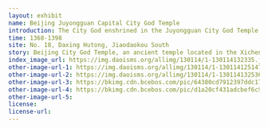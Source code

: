 ```yaml
---
layout: exhibit
name: Beijing Juyongguan Capital City God Temple
introduction: The City God enshrined in the Juyongguan City God Temple is General Xu Da, the founding father of the Ming Dynasty. Xu Da was a native of Fengyang, Anhui Province, and is credited with the founding of the Ming Dynasty. In February of the 18th year of Hongwu, Xu Da died. Zhu Yuanzhang posthumously crowned him as King of Zhongshan and built a city god temple to worship Xu Da at the Juyongguan Great Wall, where he had built and guarded. Since then, Xu Da has been worshipped as the god of the city, from the emperor down to the people.
time: 1368-1398
site: No. 18, Daxing Hutong, Jiaodaokou South
story: Beijing City God Temple, an ancient temple located in the Xicheng District, north of the downtown area, north of Cheng Fang Street (formerly known as City God Temple Street), was originally an ancient temple outside the Jing city. It was remodelled in the 17th year of the Yuan Dynasty (1280) and officially renamed the City God Temple in the second year of the Tianli calendar (1329). During the Ming and Qing Dynasties, the temple was restored several times and was quite large. The main hall is called the Grand Wei Ling Temple, behind which there is a chamber, and the two halls are the 18 divisions. As the Capital City God was the head of all the city gods in the world, there were twelve statues of the city gods from all the provinces in the country on the two sides of the Huawei Gate in front. In the Ming Dynasty, there were 13 provinces in the country. As Nanjing, the accompanying capital, was located in the Jiangnan Province, the city god of that province was a separate temple. The Temple Market of the City God Temple has been famous for its long history, starting from the Temple Gate in the west and running eastwards along City God Temple Street to the old Ministry of Justice Street, three miles long. The market was bustling, with a wide variety of goods available. In addition to enjoying the worship of the earth, the temple also accepts the pilgrimage of the city gods of Daxing and Wanping counties on the first day of the fifth month of each year, which is known as the "city gods' tour". The temple was destroyed by fire in the early years of the Guangxu era and has declined ever since, with the status of receiving pilgrimages replaced by the Jiangnan City God Temple. 
index_image_url: https://img.daoisms.org/allimg/130114/1-130114132335.jpg
other-image-url-1: https://img.daoisms.org/allimg/130114/1-130114125147.jpg
other-image-url-2: https://img.daoisms.org/allimg/130114/1-130114132536.jpg
other-image-url-3: https://bkimg.cdn.bcebos.com/pic/64380cd7912397ddc170ac625382b2b7d0a2874e?x-bce-process=image/watermark,image_d2F0ZXIvYmFpa2UxODA=,g_7,xp_5,yp_5/format,f_auto
other-image-url-4: https://bkimg.cdn.bcebos.com/pic/d1a20cf431adcbef6c96132dadaf2edda3cc9f7e?x-bce-process=image/watermark,image_d2F0ZXIvYmFpa2U5Mg==,g_7,xp_5,yp_5/format,f_auto
other-image-url-5: 
license:
license-url:
---
```

